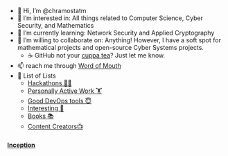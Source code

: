 - 👋 Hi, I’m @chramostatm
- 👀 I’m interested in: All things related to Computer Science, Cyber Security, and Mathematics
- 🌱 I’m currently learning: Network Security and Applied Cryptography
- 💞️ I’m willing to collaborate on: Anything! However, I have a soft spot for mathematical projects and open-source Cyber Systems projects.
  - ☕️ GitHub not your [cuppa tea](https://www.youtube.com/watch?v=rt1nlqJP2Ls)? Just let me know.
- 📫 reach me through [Word of Mouth](https://www.youtube.com/watch?v=E_IQeoy94OI)
- 📃 List of Lists
  - [Hackathons 🐱‍👤](https://github.com/stars/chramostatm/lists/hackathons)
  - [Personally Active Work 🏋️](https://github.com/stars/chramostatm/lists/personally-active-work)
  - [Good DevOps tools 😇](https://github.com/stars/chramostatm/lists/good-devops-tools)
  - [Interesting 🤔](https://github.com/stars/chramostatm/lists/interesting)
  - [Books 📚](./RecommendedBooks.md)
  - [Content Creators📺](./RecommendedContentCreators.md)
#### [Inception](https://github.com/chramostatm)


  <!-- - []() -->

<!---
chramostatm/chramostatm is a ✨ special ✨ repository because its `README.md` (this file) appears on your GitHub profile.
You can click the Preview link to take a look at your changes.
--->
